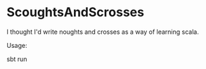 ScoughtsAndScrosses
===================

I thought I'd write noughts and crosses as a way of learning scala.

Usage:

  sbt run
